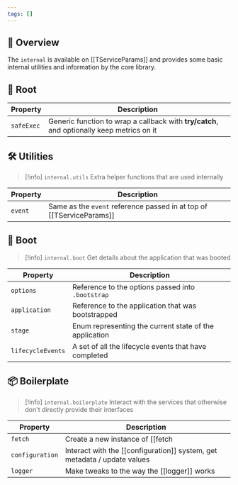 ```yaml
---
tags: []
---
```

## 📘 Overview

The `internal` is available on [[TServiceParams]] and provides some basic internal utilities and information by the core library.

## 🌱 Root

| Property   | Description                                                                               |
| ---------- | ----------------------------------------------------------------------------------------- |
| `safeExec` | Generic function to wrap a callback with **try/catch**, and optionally keep metrics on it |
## 🛠 Utilities

> [!info] `internal.utils`
> Extra helper functions that are used internally

| Property | Description                                                          |
| -------- | -------------------------------------------------------------------- |
| `event`  | Same as the `event` reference passed in at top of [[TServiceParams]] |
## 🚀 Boot

> [!info] `internal.boot`
> Get details about the application that was booted

| Property          | Description                                            |
| ----------------- | ------------------------------------------------------ |
| `options`         | Reference to the options passed into `.bootstrap`      |
| `application`     | Reference to the application that was bootstrapped     |
| `stage`           | Enum representing the current state of the application |
| `lifecycleEvents` | A set of all the lifecycle events that have completed  |

## 📦 Boilerplate

> [!info] `internal.boilerplate`
> Interact with the services that otherwise don't directly provide their interfaces

| Property        | Description                                                              |
| --------------- | ------------------------------------------------------------------------ |
| `fetch`         | Create a new instance of [[fetch|fetcher]]                      |
| `configuration` | Interact with the [[configuration]] system, get metadata / update values |
| `logger`        | Make tweaks to the way the [[logger]] works                              |